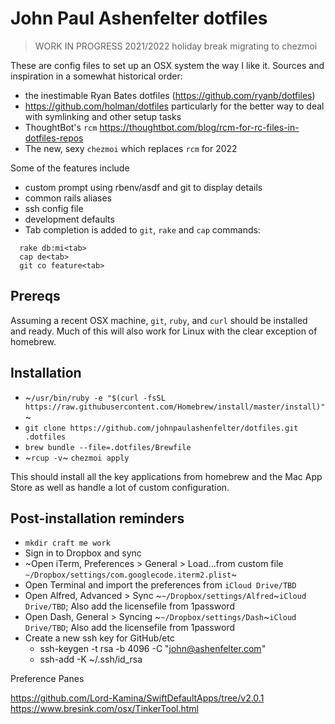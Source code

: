 # John Paul Ashenfelter dotfiles

> WORK IN PROGRESS 2021/2022 holiday break migrating to chezmoi

These are config files to set up an OSX system the way I like it. Sources and inspiration in a somewhat historical order:

* the inestimable Ryan Bates dotfiles (https://github.com/ryanb/dotfiles)
* https://github.com/holman/dotfiles particularly for the better way to deal with symlinking and other setup tasks
* ThoughtBot's `rcm` https://thoughtbot.com/blog/rcm-for-rc-files-in-dotfiles-repos
* The new, sexy `chezmoi` which replaces `rcm` for 2022

Some of the features include

* custom prompt using rbenv/asdf and git to display details
* common rails aliases
* ssh config file
* development defaults
* Tab completion is  added to `git`, `rake` and `cap` commands:

```
  rake db:mi<tab>
  cap de<tab>
  git co feature<tab>
```

## Prereqs

Assuming a recent OSX machine, `git`, `ruby`, and `curl` should be installed and ready. Much of this will also work for Linux with the clear exception of homebrew.

## Installation

* ~`/usr/bin/ruby -e "$(curl -fsSL https://raw.githubusercontent.com/Homebrew/install/master/install)"`~
* `git clone https://github.com/johnpaulashenfelter/dotfiles.git .dotfiles`
* `brew bundle --file=.dotfiles/Brewfile`
* ~`rcup -v`~ `chezmoi apply`

This should install all the key applications from homebrew and the Mac App Store as well as handle a lot of custom configuration.

## Post-installation reminders

* `mkdir craft me work`
* Sign in to Dropbox and sync
* ~Open iTerm, Preferences > General > Load...from custom file `~/Dropbox/settings/com.googlecode.iterm2.plist`~
* Open Terminal and import the preferences from `iCloud Drive/TBD`
* Open Alfred, Advanced > Sync ~`~/Dropbox/settings/Alfred`~`iCloud Drive/TBD`; Also add the licensefile from 1password
* Open Dash, General > Syncing ~`~/Dropbox/settings/Dash`~`iCloud Drive/TBD`; Also add the licensefile from 1password
* Create a new ssh key for GitHub/etc
  - ssh-keygen -t rsa -b 4096 -C "john@ashenfelter.com"
  - ssh-add -K ~/.ssh/id_rsa

Preference Panes

https://github.com/Lord-Kamina/SwiftDefaultApps/tree/v2.0.1
https://www.bresink.com/osx/TinkerTool.html
